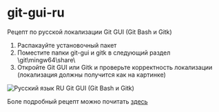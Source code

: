 # git-gui-ru
Рецепт по русской локализации Git GUI (Git Bash и Gitk)

1.  Распакауйте установочный пакет
2.  Поместите папки git-gui и gitk в следующий раздел \git\mingw64\share\
3.  Откройте Git GUI или Gitk и проверьте корректность локализации (локализация должны получится как на картинке)

![Русский язык RU Git GUI (Git Bash и Gitk)](https://ukazov.ru/wa-data/public/photos/95/18/1895/1895.970.png)

Боле подробный рецепт можно почитать [здесь](https://ukazov.ru/blog/computer/russian-git/)
